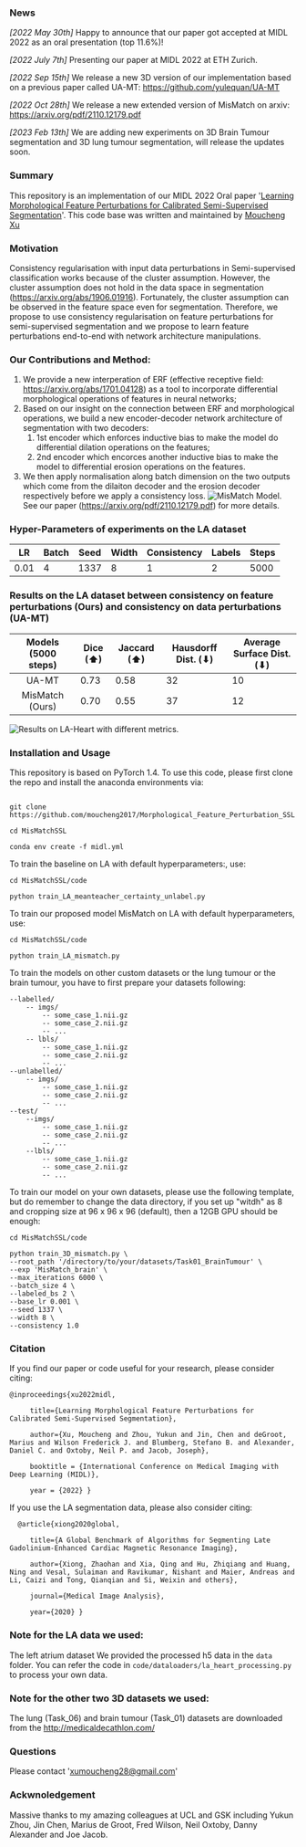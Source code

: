 ### News
_[2022 May 30th]_ Happy to announce that our paper got accepted at MIDL 2022 as an oral presentation (top 11.6%)!

_[2022 July 7th]_ Presenting our paper at MIDL 2022 at ETH Zurich.

_[2022 Sep 15th]_ We release a new 3D version of our implementation based on a previous paper called UA-MT: https://github.com/yulequan/UA-MT

_[2022 Oct 28th]_  We release a new extended version of MisMatch on arxiv: https://arxiv.org/pdf/2110.12179.pdf

_[2023 Feb 13th]_  We are adding new experiments on 3D Brain Tumour segmentation and 3D lung tumour segmentation, will release the updates soon.

### Summary
This repository is an implementation of our MIDL 2022 Oral paper '[Learning Morphological Feature Perturbations for Calibrated Semi-Supervised Segmentation](https://openreview.net/pdf?id=OL6tAasXCmi)'. This code base was written and maintained by [Moucheng Xu](https://moucheng2017.github.io/)

### Motivation
Consistency regularisation with input data perturbations in Semi-supervised classification works 
because of the cluster assumption. However, the cluster assumption does not hold in the data space in 
segmentation (https://arxiv.org/abs/1906.01916). 
Fortunately, the cluster assumption can be observed in the feature space even for segmentation. 
Therefore, we propose to use consistency regularisation on feature perturbations for semi-supervised segmentation and we propose to learn
feature perturbations end-to-end with network architecture manipulations.

### Our Contributions and Method:
1) We provide a new interperation of ERF (effective receptive field: https://arxiv.org/abs/1701.04128) as a tool to incorporate differential morphological operations of features in neural networks;
2) Based on our insight on the connection between ERF and morphological operations, we build a new encoder-decoder network architecture of segmentation with two decoders:
   1) 1st encoder which enforces inductive bias to make the model do differential dilation operations on the features;
   2) 2nd encoder which encorces another inductive bias to make the model to differential erosion operations on the features.
3) We then apply normalisation along batch dimension on the two outputs which come from the dilaiton decoder and the erosion decoder respectively before we apply a consistency loss.
![MisMatch Model.](pics/mismatch.png "Plot.")
See our paper (https://arxiv.org/pdf/2110.12179.pdf) for more details.

### Hyper-Parameters of experiments on the LA dataset
| LR   | Batch | Seed | Width | Consistency | Labels | Steps | 
|------|-------|------|-------|-------------|--------|-------|
| 0.01 | 4     | 1337 | 8     |       1     |      2 |  5000 |


### Results on the LA dataset between consistency on feature perturbations (Ours) and consistency on data perturbations (UA-MT)

| Models (5000 steps) | Dice (⬆) | Jaccard (⬆) | Hausdorff Dist. (⬇) | Average Surface Dist. (⬇) |
|:-------------------:|----------|-------------|---------------------|---------------------------|
|        UA-MT        | 0.73     | 0.58        | 32                  | 10                        | 
|   MisMatch (Ours)   | 0.70     | 0.55        | 37                  | 12                        | 

![Results on LA-Heart with different metrics.](pics/la_heart.png "Plot.")


### Installation and Usage

This repository is based on PyTorch 1.4. To use this code, please first clone the repo and install the anaconda environments via:

   ```shell

   git clone https://github.com/moucheng2017/Morphological_Feature_Perturbation_SSL

   cd MisMatchSSL

   conda env create -f midl.yml

   ```

To train the baseline on LA with default hyperparameters:, use:

   ```shell
   cd MisMatchSSL/code

   python train_LA_meanteacher_certainty_unlabel.py 
   ```


To train our proposed model MisMatch on LA with default hyperparameters, use:

   ```shell
   cd MisMatchSSL/code

   python train_LA_mismatch.py 
   ```

To train the models on other custom datasets or the lung tumour or the brain tumour, you have to first prepare your datasets following:
```shell
--labelled/
    -- imgs/
        -- some_case_1.nii.gz
        -- some_case_2.nii.gz
        -- ...
    -- lbls/
        -- some_case_1.nii.gz
        -- some_case_2.nii.gz
        -- ...
--unlabelled/
    -- imgs/
        -- some_case_1.nii.gz
        -- some_case_2.nii.gz
        -- ...
--test/
    --imgs/
        -- some_case_1.nii.gz
        -- some_case_2.nii.gz
        -- ...
    --lbls/
        -- some_case_1.nii.gz
        -- some_case_2.nii.gz
        -- ...

```

To train our model on your own datasets, please use the following template, but do remember to change the data directory, if you set up "witdh" as 8 and cropping size at 96 x 96 x 96 (default), then a 12GB GPU should be enough:
```shell
cd MisMatchSSL/code

python train_3D_mismatch.py \
--root_path '/directory/to/your/datasets/Task01_BrainTumour' \
--exp 'MisMatch_brain' \
--max_iterations 6000 \
--batch_size 4 \
--labeled_bs 2 \
--base_lr 0.001 \
--seed 1337 \
--width 8 \
--consistency 1.0
```

### Citation

If you find our paper or code useful for your research, please consider citing:

    @inproceedings{xu2022midl,

         title={Learning Morphological Feature Perturbations for Calibrated Semi-Supervised Segmentation},

         author={Xu, Moucheng and Zhou, Yukun and Jin, Chen and deGroot, Marius and Wilson Frederick J. and Blumberg, Stefano B. and Alexander, Daniel C. and Oxtoby, Neil P. and Jacob, Joseph},

         booktitle = {International Conference on Medical Imaging with Deep Learning (MIDL)},

         year = {2022} }


If you use the LA segmentation data, please also consider citing:

      @article{xiong2020global,

         title={A Global Benchmark of Algorithms for Segmenting Late Gadolinium-Enhanced Cardiac Magnetic Resonance Imaging},

         author={Xiong, Zhaohan and Xia, Qing and Hu, Zhiqiang and Huang, Ning and Vesal, Sulaiman and Ravikumar, Nishant and Maier, Andreas and Li, Caizi and Tong, Qianqian and Si, Weixin and others},

         journal={Medical Image Analysis},

         year={2020} }


### Note for the LA data we used:
The left atrium dataset We provided the processed h5 data in the `data` folder. You can refer the code in `code/dataloaders/la_heart_processing.py` to process your own data.

### Note for the other two 3D datasets we used:
The lung (Task_06) and brain tumour (Task_01) datasets are downloaded from the http://medicaldecathlon.com/

### Questions
Please contact 'xumoucheng28@gmail.com'


### Ackwnoledgement
Massive thanks to my amazing colleagues at UCL and GSK including Yukun Zhou, Jin Chen, Marius de Groot, Fred Wilson, Neil Oxtoby, Danny Alexander and Joe Jacob. 
